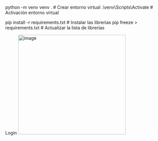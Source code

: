 
python -m venv venv .                   # Crear entorno virtual
    .\venv\Scripts\Activate                 # Activación entorno virtual

pip install -r requirements.txt         # Instalar las librerias
pip freeze > requirements.txt           # Actualizar la lista de librerias


Login
    <img width="340" height="317" alt="image" src="https://github.com/user-attachments/assets/93cf3b48-252d-4879-9ff9-a25953457484" />

